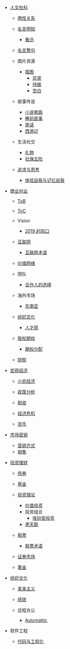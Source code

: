   - [人文社科](/人文社科/README.md)
    - [两性关系](/人文社科/两性关系/README.md)
      
    - [名言明知](/人文社科/名言明知/README.md)
      - [鲁迅](/人文社科/名言明知/鲁迅.md)
    - [名言警句](/人文社科/名言警句.md)
    - 图片资源
      - [插图](/人文社科/图片资源/插图/README.md)
        - [异常](/人文社科/图片资源/插图/异常.md)
        - [待做](/人文社科/图片资源/插图/待做.md)
        - [空白](/人文社科/图片资源/插图/空白.md)
    - 故事传说
      - [小说套路](/人文社科/故事传说/小说套路.md)
      - [睡前故事](/人文社科/故事传说/睡前故事.md)
      - [笑话](/人文社科/故事传说/笑话.md)
      - [西游记](/人文社科/故事传说/西游记/README.md)
        
    - 生活社交
      - [礼物](/人文社科/生活社交/礼物.md)
      - [社保五险](/人文社科/生活社交/社保五险.md)
    - [追求与思考](/人文社科/追求与思考/README.md)
      - [体验自我与记忆自我](/人文社科/追求与思考/体验自我与记忆自我.md)
  - [商业创业](/商业创业/README.md)
    - [ToB](/商业创业/ToB/README.md)
      
    - [ToC](/商业创业/ToC/README.md)
      
    - Vision
      - [2019 的风口](/商业创业/Vision/2019%20的风口.md)
    - [互联网](/商业创业/互联网/README.md)
      - [互联网术语](/商业创业/互联网/互联网术语.md)
    - [价值网络](/商业创业/价值网络/README.md)
      
    - 团队
      - [合作人的选择](/商业创业/团队/合作人的选择.md)
    - 海外市场
      - [东南亚](/商业创业/海外市场/东南亚.md)
    - [组织文化](/商业创业/组织文化/README.md)
      - [人才观](/商业创业/组织文化/人才观.md)
    - [股权期权](/商业创业/股权期权/README.md)
      - [期权分配](/商业创业/股权期权/期权分配.md)
    - [财税](/商业创业/财税/README.md)
      
  - [宏观经济](/宏观经济/README.md)
    - [小农经济](/宏观经济/小农经济/README.md)
      
    - [政策分析](/宏观经济/政策分析/README.md)
      
    - [税收](/宏观经济/税收/README.md)
      
    - [经济危机](/宏观经济/经济危机/README.md)
      
    - [货币](/宏观经济/货币/README.md)
      
  - [市场营销](/市场营销/README.md)
    - [营销方式](/市场营销/营销方式.md)
    - [销售](/市场营销/销售/README.md)
      
  - [投资理财](/投资理财/README.md)
    - [债券](/投资理财/债券/README.md)
      
    - [基金](/投资理财/基金/README.md)
      
    - [投资理论](/投资理财/投资理论/README.md)
      - [价值投资](/投资理财/投资理论/价值投资.md)
      - 投资组合
        - [哑铃型投资](/投资理财/投资理论/投资组合/哑铃型投资.md)
      - [黑天鹅](/投资理财/投资理论/黑天鹅.md)
    - [股票](/投资理财/股票/README.md)
      - [股票术语](/投资理财/股票/股票术语.md)
    - [证券市场](/投资理财/证券市场/README.md)
      
    - [黄金](/投资理财/黄金/README.md)
      
  - [组织文化](/组织文化/README.md)
    - [拿来主义](/组织文化/拿来主义.md)
    - [绩效](/组织文化/绩效/README.md)
      
    - 远程办公
      - [Automattic](/组织文化/远程办公/Automattic.md)
  - 软件工程
    - [代码与工程化](/软件工程/代码与工程化.md)